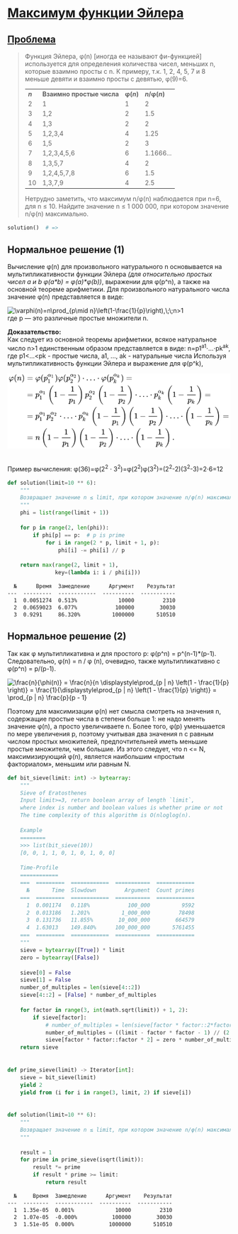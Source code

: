 # [Максимум функции Эйлера](TODO)

## [Проблема](https://euler.jakumo.org/problems/view/69.html)

>
> Функция Эйлера, φ(n) [иногда ее называют фи-функцией] используется для определения количества чисел, меньших n, которые взаимно просты с n. 
> К примеру, т.к. 1, 2, 4, 5, 7 и 8 меньше девяти и взаимно просты с девятью, φ(9)=6.
> 
> <table class="table">
> <tbody><tr>
> <td><b><i>n</i></b></td>
> <td><b>Взаимно простые числа</b></td>
> <td><b>φ(<i>n</i>)</b></td>
> <td><b><i>n</i>/φ(<i>n</i>)</b></td>
> </tr>
> <tr>
> <td>2</td><td>1</td><td>1</td><td>2</td>
> </tr>
> <tr>
> <td>3</td><td>1,2</td><td>2</td><td>1.5</td>
> </tr>
> <tr>
> <td>4</td><td>1,3</td><td>2</td><td>2</td>
> </tr>
> <tr>
> <td>5</td><td>1,2,3,4</td><td>4</td><td>1.25</td>
> </tr>
> <tr>
> <td>6</td><td>1,5</td><td>2</td><td>3</td>
> </tr>
> <tr>
> <td>7</td><td>1,2,3,4,5,6</td><td>6</td><td>1.1666...</td>
> </tr>
> <tr>
> <td>8</td><td>1,3,5,7</td><td>4</td><td>2</td>
> </tr>
> <tr>
> <td>9</td><td>1,2,4,5,7,8</td><td>6</td><td>1.5</td>
> </tr>
> <tr>
> <td>10</td><td>1,3,7,9</td><td>4</td><td>2.5</td>
> </tr>
> </tbody></table>
> 
> Нетрудно заметить, что максимум n/φ(n) наблюдается при n=6, для n ≤ 10.
> Найдите значение n ≤ 1 000 000, при котором значение n/φ(n) максимально.
``` python
solution()  # => 
```

## Нормальное решение (1)
Вычисление φ(n) для произвольного натурального n основывается на мультипликативности функции Эйлера _(для относительно простых чисел a и b φ(a*b) = φ(a)*φ(b))_, выражении для φ(p^n), а также на основной теореме арифметики.
Для произвольного натурального числа значение φ(n) представляется в виде:

<img src="https://s0.wp.com/latex.php?latex=%5Cvarphi(n)=n%5Cprod_%7Bp%5Cmid%20n%7D%5Cleft(1-%5Cfrac%7B1%7D%7Bp%7D%5Cright),%5C;%5C;n%3E1+&amp;bg=ffffff&amp;fg=000&amp;s=0" alt="\varphi(n)=n\prod_{p\mid n}\left(1-\frac{1}{p}\right),\;\;n>1" class="latex">
<br>где p — это различные простые множители n.

**Доказательство:**
<br>Как следует из основной теоремы арифметики, всякое натуральное число n>1 единственным образом представляется в виде:
n=p1<sup>a1</sup>⋅...⋅pk<sup>ak</sup>,
где p1<...<pk - простые числа, a1, ..., ak - натуральные числа
Используя мультипликативность функции Эйлера и выражение для φ(p^k), 

![phi-n.svg](res/phi-n.svg)

<br>Пример вычисления: φ(36)=φ(2<sup>2</sup> ⋅ 3<sup>2</sup>)=φ(2<sup>2</sup>)φ(3<sup>2</sup>)=(2<sup>2</sup>-2)(3<sup>2</sup>-3)=2⋅6=12

```python
def solution(limit=10 ** 6):
    """
    Возвращает значение n ≤ limit, при котором значение n/φ(n) максимально.
    """
    phi = list(range(limit + 1))

    for p in range(2, len(phi)):
        if phi[p] == p:  # p is prime
            for i in range(2 * p, limit + 1, p):
                phi[i] -= phi[i] // p

    return max(range(2, limit + 1),
               key=(lambda i: i / phi[i]))
```
```text
  №      Время  Замедление      Аргумент    Результат
---  ---------  ------------  ----------  -----------
  1  0.0051274  0.513%             10000         2310
  2  0.0659023  6.077%            100000        30030
  3  0.9291     86.320%          1000000       510510
```

## Нормальное решение (2)

Так как φ мультипликативна и для простого p: φ(p^n) = p^(n-1)*(p-1).
Следовательно, φ(n) = n / φ (n), очевидно, также мультипликативно с φ(p^n) = p/(p-1). 

<img src="https://s0.wp.com/latex.php?latex=\frac{n}{\phi(n)} = \frac{n}{n \displaystyle\prod_{p | n} \left(1 - \frac{1}{p} \right)} = \frac{1}{\displaystyle\prod_{p | n} \left(1 - \frac{1}{p} \right)} = \prod_{p | n} \frac{p}{p - 1},%5C;%5C;n%3E1+&amp;bg=ffffff&amp;fg=000&amp;s=0" alt="\frac{n}{\phi(n)} = \frac{n}{n \displaystyle\prod_{p | n} \left(1 - \frac{1}{p} \right)} = \frac{1}{\displaystyle\prod_{p | n} \left(1 - \frac{1}{p} \right)} = \prod_{p | n} \frac{p}{p - 1}" class="latex">

Поэтому для максимизации φ(n) нет смысла смотреть на значения n, содержащие простые числа в степени больше 1: не надо менять значение φ(n), а просто увеличиваете n.
Более того, φ(p) уменьшается по мере увеличения p, поэтому учитывая два значения n с равным числом простых множителей, предпочтительней иметь меньшие простые множители, чем большие.
Из этого следует, что n <= N, максимизирующий φ(n), является наибольшим «простым факториалом», меньшим или равным N.

```python
def bit_sieve(limit: int) -> bytearray:
    """
    Sieve of Eratosthenes
    Input limit>=3, return boolean array of length `limit`,
    where index is number and boolean values is whether prime or not
    The time complexity of this algorithm is O(nloglog(n).

    Example
    ========
    >>> list(bit_sieve(10))
    [0, 0, 1, 1, 0, 1, 0, 1, 0, 0]

    Time-Profile
    ============
    ===  =========  ============  ===========  ============
      №       Time  Slowdown         Argument  Count primes
    ===  =========  ============  ===========  ============
      1  0.001174   0.118%            100_000          9592
      2  0.013186   1.201%          1_000_000         78498
      3  0.131736   11.855%        10_000_000        664579
      4  1.63013    149.840%      100_000_000       5761455
    ===  =========  ============  ===========  ============
    """
    sieve = bytearray([True]) * limit
    zero = bytearray([False])

    sieve[0] = False
    sieve[1] = False
    number_of_multiples = len(sieve[4::2])
    sieve[4::2] = [False] * number_of_multiples

    for factor in range(3, int(math.sqrt(limit)) + 1, 2):
        if sieve[factor]:
            # number_of_multiples = len(sieve[factor * factor::2*factor]) # old code ─ slow version
            number_of_multiples = ((limit - factor * factor - 1) // (2 * factor) + 1)
            sieve[factor * factor::factor * 2] = zero * number_of_multiples
    return sieve


def prime_sieve(limit) -> Iterator[int]:
    sieve = bit_sieve(limit)
    yield 2
    yield from (i for i in range(3, limit, 2) if sieve[i])


def solution(limit=10 ** 6):
    """
    Возвращает значение n ≤ limit, при котором значение n/φ(n) максимально.
    """

    result = 1
    for prime in prime_sieve(isqrt(limit)):
        result *= prime
        if result * prime >= limit:
            return result
```
```text
  №     Время  Замедление      Аргумент    Результат
---  --------  ------------  ----------  -----------
  1  1.35e-05  0.001%             10000         2310
  2  1.07e-05  -0.000%           100000        30030
  3  1.51e-05  0.000%           1000000       510510
```
